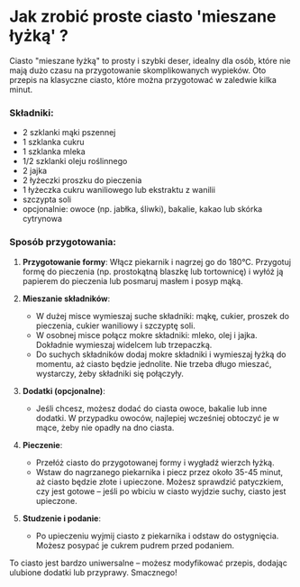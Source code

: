# Jak zrobić proste ciasto 'mieszane łyżką' ?

Ciasto "mieszane łyżką" to prosty i szybki deser, idealny dla osób, które nie mają dużo czasu na przygotowanie skomplikowanych wypieków. Oto przepis na klasyczne ciasto, które można przygotować w zaledwie kilka minut.

### Składniki:

- 2 szklanki mąki pszennej
- 1 szklanka cukru
- 1 szklanka mleka
- 1/2 szklanki oleju roślinnego
- 2 jajka
- 2 łyżeczki proszku do pieczenia
- 1 łyżeczka cukru waniliowego lub ekstraktu z wanilii
- szczypta soli
- opcjonalnie: owoce (np. jabłka, śliwki), bakalie, kakao lub skórka cytrynowa

### Sposób przygotowania:

1. **Przygotowanie formy**: Włącz piekarnik i nagrzej go do 180°C. Przygotuj formę do pieczenia (np. prostokątną blaszkę lub tortownicę) i wyłóż ją papierem do pieczenia lub posmaruj masłem i posyp mąką.

2. **Mieszanie składników**:

   - W dużej misce wymieszaj suche składniki: mąkę, cukier, proszek do pieczenia, cukier waniliowy i szczyptę soli.
   - W osobnej misce połącz mokre składniki: mleko, olej i jajka. Dokładnie wymieszaj widelcem lub trzepaczką.
   - Do suchych składników dodaj mokre składniki i wymieszaj łyżką do momentu, aż ciasto będzie jednolite. Nie trzeba długo mieszać, wystarczy, żeby składniki się połączyły.

3. **Dodatki (opcjonalne)**:

   - Jeśli chcesz, możesz dodać do ciasta owoce, bakalie lub inne dodatki. W przypadku owoców, najlepiej wcześniej obtoczyć je w mące, żeby nie opadły na dno ciasta.

4. **Pieczenie**:

   - Przełóż ciasto do przygotowanej formy i wygładź wierzch łyżką.
   - Wstaw do nagrzanego piekarnika i piecz przez około 35-45 minut, aż ciasto będzie złote i upieczone. Możesz sprawdzić patyczkiem, czy jest gotowe – jeśli po wbiciu w ciasto wyjdzie suchy, ciasto jest upieczone.

5. **Studzenie i podanie**:
   - Po upieczeniu wyjmij ciasto z piekarnika i odstaw do ostygnięcia. Możesz posypać je cukrem pudrem przed podaniem.

To ciasto jest bardzo uniwersalne – możesz modyfikować przepis, dodając ulubione dodatki lub przyprawy. Smacznego!
